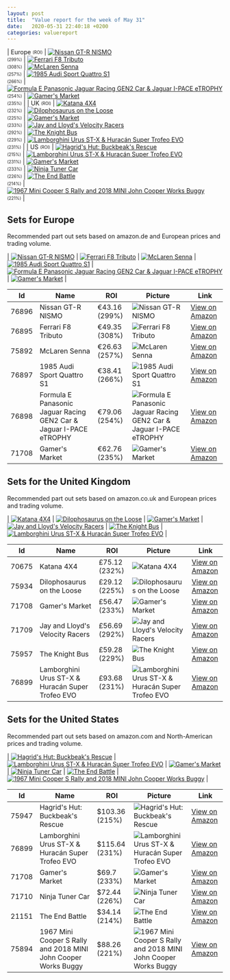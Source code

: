 ```yaml
---
layout: post
title:  "Value report for the week of May 31"
date:   2020-05-31 22:40:18 +0200
categories: valuereport
---
```


| Europe <sub><sup>(ROI)</sup></sub> | [![Nissan GT-R NISMO](https://images.brickset.com/sets/small/76896-1.jpg "Nissan GT-R NISMO")](https://amzn.to/2zZoRzu)<br><sub><sup>(299%)</sup></sub> | [![Ferrari F8 Tributo](https://images.brickset.com/sets/small/76895-1.jpg "Ferrari F8 Tributo")](https://amzn.to/3cNrNOw)<br><sub><sup>(308%)</sup></sub> | [![McLaren Senna](https://images.brickset.com/sets/small/75892-1.jpg "McLaren Senna")](https://amzn.to/3ezCfth)<br><sub><sup>(257%)</sup></sub> | [![1985 Audi Sport Quattro S1](https://images.brickset.com/sets/small/76897-1.jpg "1985 Audi Sport Quattro S1")](https://amzn.to/3gtnCJV)<br><sub><sup>(266%)</sup></sub> | [![Formula E Panasonic Jaguar Racing GEN2 Car & Jaguar I-PACE eTROPHY](https://images.brickset.com/sets/small/76898-1.jpg "Formula E Panasonic Jaguar Racing GEN2 Car & Jaguar I-PACE eTROPHY")](https://amzn.to/3gwFXWz)<br><sub><sup>(254%)</sup></sub> | [![Gamer's Market](https://images.brickset.com/sets/small/71708-1.jpg "Gamer's Market")](https://amzn.to/3clXeON)<br><sub><sup>(235%)</sup></sub> |
| UK <sub><sup>(ROI)</sup></sub> | [![Katana 4X4](https://images.brickset.com/sets/small/70675-1.jpg "Katana 4X4")](https://amzn.to/36LnsJm)<br><sub><sup>(232%)</sup></sub> | [![Dilophosaurus on the Loose](https://images.brickset.com/sets/small/75934-1.jpg "Dilophosaurus on the Loose")](https://amzn.to/2AnR7w3)<br><sub><sup>(225%)</sup></sub> | [![Gamer's Market](https://images.brickset.com/sets/small/71708-1.jpg "Gamer's Market")](https://amzn.to/2Xh1DOO)<br><sub><sup>(233%)</sup></sub> | [![Jay and Lloyd's Velocity Racers](https://images.brickset.com/sets/small/71709-1.jpg "Jay and Lloyd's Velocity Racers")](https://amzn.to/2TWzTg8)<br><sub><sup>(292%)</sup></sub> | [![The Knight Bus](https://images.brickset.com/sets/small/75957-1.jpg "The Knight Bus")](https://amzn.to/36OFiLB)<br><sub><sup>(229%)</sup></sub> | [![Lamborghini Urus ST-X & Huracán Super Trofeo EVO](https://images.brickset.com/sets/small/76899-1.jpg "Lamborghini Urus ST-X & Huracán Super Trofeo EVO")](https://amzn.to/2MiucVz)<br><sub><sup>(231%)</sup></sub> |
| US <sub><sup>(ROI)</sup></sub> | [![Hagrid's Hut: Buckbeak's Rescue](https://images.brickset.com/sets/small/75947-1.jpg "Hagrid's Hut: Buckbeak's Rescue")](https://amzn.to/2ZTgHUw)<br><sub><sup>(215%)</sup></sub> | [![Lamborghini Urus ST-X & Huracán Super Trofeo EVO](https://images.brickset.com/sets/small/76899-1.jpg "Lamborghini Urus ST-X & Huracán Super Trofeo EVO")](https://amzn.to/2BkAL83)<br><sub><sup>(231%)</sup></sub> | [![Gamer's Market](https://images.brickset.com/sets/small/71708-1.jpg "Gamer's Market")](https://amzn.to/2Be5Ytj)<br><sub><sup>(233%)</sup></sub> | [![Ninja Tuner Car](https://images.brickset.com/sets/small/71710-1.jpg "Ninja Tuner Car")](https://amzn.to/3gE9fm6)<br><sub><sup>(226%)</sup></sub> | [![The End Battle](https://images.brickset.com/sets/small/21151-1.jpg "The End Battle")](https://amzn.to/2XhbZOD)<br><sub><sup>(214%)</sup></sub> | [![1967 Mini Cooper S Rally and 2018 MINI John Cooper Works Buggy](https://images.brickset.com/sets/small/75894-1.jpg "1967 Mini Cooper S Rally and 2018 MINI John Cooper Works Buggy")](https://amzn.to/2XOP2Bd)<br><sub><sup>(221%)</sup></sub> |

<!--more-->
## Sets for Europe
Recommended part out sets based on amazon.de and European prices and trading volume.

| [![Nissan GT-R NISMO](https://images.brickset.com/sets/small/76896-1.jpg "Nissan GT-R NISMO")](https://amzn.to/2zZoRzu) | [![Ferrari F8 Tributo](https://images.brickset.com/sets/small/76895-1.jpg "Ferrari F8 Tributo")](https://amzn.to/3cNrNOw) | [![McLaren Senna](https://images.brickset.com/sets/small/75892-1.jpg "McLaren Senna")](https://amzn.to/3ezCfth) | [![1985 Audi Sport Quattro S1](https://images.brickset.com/sets/small/76897-1.jpg "1985 Audi Sport Quattro S1")](https://amzn.to/3gtnCJV) | [![Formula E Panasonic Jaguar Racing GEN2 Car & Jaguar I-PACE eTROPHY](https://images.brickset.com/sets/small/76898-1.jpg "Formula E Panasonic Jaguar Racing GEN2 Car & Jaguar I-PACE eTROPHY")](https://amzn.to/3gwFXWz) | [![Gamer's Market](https://images.brickset.com/sets/small/71708-1.jpg "Gamer's Market")](https://amzn.to/3clXeON) |


Id | Name | ROI | Picture | Link
---|---|---|---|---
76896 | Nissan GT-R NISMO | &#8364;43.16 (299%) | ![Nissan GT-R NISMO](https://images.brickset.com/sets/small/76896-1.jpg "Nissan GT-R NISMO") | [View on Amazon](https://amzn.to/2zZoRzu)
76895 | Ferrari F8 Tributo | &#8364;49.35 (308%) | ![Ferrari F8 Tributo](https://images.brickset.com/sets/small/76895-1.jpg "Ferrari F8 Tributo") | [View on Amazon](https://amzn.to/3cNrNOw)
75892 | McLaren Senna | &#8364;26.63 (257%) | ![McLaren Senna](https://images.brickset.com/sets/small/75892-1.jpg "McLaren Senna") | [View on Amazon](https://amzn.to/3ezCfth)
76897 | 1985 Audi Sport Quattro S1 | &#8364;38.41 (266%) | ![1985 Audi Sport Quattro S1](https://images.brickset.com/sets/small/76897-1.jpg "1985 Audi Sport Quattro S1") | [View on Amazon](https://amzn.to/3gtnCJV)
76898 | Formula E Panasonic Jaguar Racing GEN2 Car & Jaguar I-PACE eTROPHY | &#8364;79.06 (254%) | ![Formula E Panasonic Jaguar Racing GEN2 Car & Jaguar I-PACE eTROPHY](https://images.brickset.com/sets/small/76898-1.jpg "Formula E Panasonic Jaguar Racing GEN2 Car & Jaguar I-PACE eTROPHY") | [View on Amazon](https://amzn.to/3gwFXWz)
71708 | Gamer's Market | &#8364;62.76 (235%) | ![Gamer's Market](https://images.brickset.com/sets/small/71708-1.jpg "Gamer's Market") | [View on Amazon](https://amzn.to/3clXeON)

## Sets for the United Kingdom
Recommended part out sets based on amazon.co.uk and European prices and trading volume.

| [![Katana 4X4](https://images.brickset.com/sets/small/70675-1.jpg "Katana 4X4")](https://amzn.to/36LnsJm) | [![Dilophosaurus on the Loose](https://images.brickset.com/sets/small/75934-1.jpg "Dilophosaurus on the Loose")](https://amzn.to/2AnR7w3) | [![Gamer's Market](https://images.brickset.com/sets/small/71708-1.jpg "Gamer's Market")](https://amzn.to/2Xh1DOO) | [![Jay and Lloyd's Velocity Racers](https://images.brickset.com/sets/small/71709-1.jpg "Jay and Lloyd's Velocity Racers")](https://amzn.to/2TWzTg8) | [![The Knight Bus](https://images.brickset.com/sets/small/75957-1.jpg "The Knight Bus")](https://amzn.to/36OFiLB) | [![Lamborghini Urus ST-X & Huracán Super Trofeo EVO](https://images.brickset.com/sets/small/76899-1.jpg "Lamborghini Urus ST-X & Huracán Super Trofeo EVO")](https://amzn.to/2MiucVz) |


Id | Name | ROI | Picture | Link
---|---|---|---|---
70675 | Katana 4X4 | &#163;75.12 (232%) | ![Katana 4X4](https://images.brickset.com/sets/small/70675-1.jpg "Katana 4X4") | [View on Amazon](https://amzn.to/36LnsJm)
75934 | Dilophosaurus on the Loose | &#163;29.12 (225%) | ![Dilophosaurus on the Loose](https://images.brickset.com/sets/small/75934-1.jpg "Dilophosaurus on the Loose") | [View on Amazon](https://amzn.to/2AnR7w3)
71708 | Gamer's Market | &#163;56.47 (233%) | ![Gamer's Market](https://images.brickset.com/sets/small/71708-1.jpg "Gamer's Market") | [View on Amazon](https://amzn.to/2Xh1DOO)
71709 | Jay and Lloyd's Velocity Racers | &#163;56.69 (292%) | ![Jay and Lloyd's Velocity Racers](https://images.brickset.com/sets/small/71709-1.jpg "Jay and Lloyd's Velocity Racers") | [View on Amazon](https://amzn.to/2TWzTg8)
75957 | The Knight Bus | &#163;59.28 (229%) | ![The Knight Bus](https://images.brickset.com/sets/small/75957-1.jpg "The Knight Bus") | [View on Amazon](https://amzn.to/36OFiLB)
76899 | Lamborghini Urus ST-X & Huracán Super Trofeo EVO | &#163;93.68 (231%) | ![Lamborghini Urus ST-X & Huracán Super Trofeo EVO](https://images.brickset.com/sets/small/76899-1.jpg "Lamborghini Urus ST-X & Huracán Super Trofeo EVO") | [View on Amazon](https://amzn.to/2MiucVz)

## Sets for the United States
Recommended part out sets based on amazon.com and North-American prices and trading volume.

| [![Hagrid's Hut: Buckbeak's Rescue](https://images.brickset.com/sets/small/75947-1.jpg "Hagrid's Hut: Buckbeak's Rescue")](https://amzn.to/2ZTgHUw) | [![Lamborghini Urus ST-X & Huracán Super Trofeo EVO](https://images.brickset.com/sets/small/76899-1.jpg "Lamborghini Urus ST-X & Huracán Super Trofeo EVO")](https://amzn.to/2BkAL83) | [![Gamer's Market](https://images.brickset.com/sets/small/71708-1.jpg "Gamer's Market")](https://amzn.to/2Be5Ytj) | [![Ninja Tuner Car](https://images.brickset.com/sets/small/71710-1.jpg "Ninja Tuner Car")](https://amzn.to/3gE9fm6) | [![The End Battle](https://images.brickset.com/sets/small/21151-1.jpg "The End Battle")](https://amzn.to/2XhbZOD) | [![1967 Mini Cooper S Rally and 2018 MINI John Cooper Works Buggy](https://images.brickset.com/sets/small/75894-1.jpg "1967 Mini Cooper S Rally and 2018 MINI John Cooper Works Buggy")](https://amzn.to/2XOP2Bd) |


Id | Name | ROI | Picture | Link
---|---|---|---|---
75947 | Hagrid's Hut: Buckbeak's Rescue | &#36;103.36 (215%) | ![Hagrid's Hut: Buckbeak's Rescue](https://images.brickset.com/sets/small/75947-1.jpg "Hagrid's Hut: Buckbeak's Rescue") | [View on Amazon](https://amzn.to/2ZTgHUw)
76899 | Lamborghini Urus ST-X & Huracán Super Trofeo EVO | &#36;115.64 (231%) | ![Lamborghini Urus ST-X & Huracán Super Trofeo EVO](https://images.brickset.com/sets/small/76899-1.jpg "Lamborghini Urus ST-X & Huracán Super Trofeo EVO") | [View on Amazon](https://amzn.to/2BkAL83)
71708 | Gamer's Market | &#36;69.7 (233%) | ![Gamer's Market](https://images.brickset.com/sets/small/71708-1.jpg "Gamer's Market") | [View on Amazon](https://amzn.to/2Be5Ytj)
71710 | Ninja Tuner Car | &#36;72.44 (226%) | ![Ninja Tuner Car](https://images.brickset.com/sets/small/71710-1.jpg "Ninja Tuner Car") | [View on Amazon](https://amzn.to/3gE9fm6)
21151 | The End Battle | &#36;34.14 (214%) | ![The End Battle](https://images.brickset.com/sets/small/21151-1.jpg "The End Battle") | [View on Amazon](https://amzn.to/2XhbZOD)
75894 | 1967 Mini Cooper S Rally and 2018 MINI John Cooper Works Buggy | &#36;88.26 (221%) | ![1967 Mini Cooper S Rally and 2018 MINI John Cooper Works Buggy](https://images.brickset.com/sets/small/75894-1.jpg "1967 Mini Cooper S Rally and 2018 MINI John Cooper Works Buggy") | [View on Amazon](https://amzn.to/2XOP2Bd)


